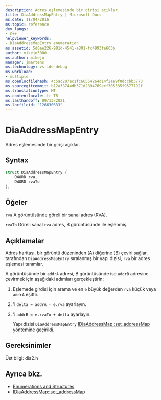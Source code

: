 ```yaml
---
description: Adres eşlemesinde bir girişi açıklar.
title: DiaAddressMapEntry | Microsoft Docs
ms.date: 11/04/2016
ms.topic: reference
dev_langs:
- C++
helpviewer_keywords:
- DiaAddressMapEntry enumeration
ms.assetid: 5d0ae226-981d-4541-a801-fc4993fe663b
author: mikejo5000
ms.author: mikejo
manager: jmartens
ms.technology: vs-ide-debug
ms.workload:
- multiple
ms.openlocfilehash: 4c5ac207ec1fc66554264d14f2aa9f0dccbb3773
ms.sourcegitcommit: b12a38744db371d2894769ecf305585f9577792f
ms.translationtype: MT
ms.contentlocale: tr-TR
ms.lasthandoff: 09/13/2021
ms.locfileid: "126630633"
---
```

# <a name="diaaddressmapentry"></a>DiaAddressMapEntry
Adres eşlemesinde bir girişi açıklar.

## <a name="syntax"></a>Syntax

```C++
struct DiaAddressMapEntry {
    DWORD rva,
    DWORD rvaTo
};
```

## <a name="elements"></a>Öğeler
`rva` A görüntüsünde göreli bir sanal adres (RVA).

`rvaTo` Göreli sanal `rva` adres, B görüntüsünde ile eşlenmiş.

## <a name="remarks"></a>Açıklamalar
Adres haritası, bir görüntü düzeninden (A) diğerine (B) çeviri sağlar. tarafından `DiaAddressMapEntry` sıralanmış bir yapı dizisi, `rva` bir adres eşlemesi tanımlar.

A görüntüsünde bir `addrA` adresi, B görüntüsünde ise `addrB` adresine çevirmek için aşağıdaki adımları gerçekleştirin:

1. Eşlemede girdisi için arama ve en `e` büyük değerden `rva` küçük veya `addrA` eşittir.

2. 'i `delta = addrA - e.rva` ayarlayın.

3. 'i `addrB = e.rvaTo + delta` ayarlayın.

    Yapı dizisi `DiaAddressMapEntry` [IDiaAddressMap::set_addressMap yöntemine](../../debugger/debug-interface-access/idiaaddressmap-set-addressmap.md) geçirildi.

## <a name="requirements"></a>Gereksinimler
Üst bilgi: dia2.h

## <a name="see-also"></a>Ayrıca bkz.
- [Enumerations and Structures](../../debugger/debug-interface-access/enumerations-and-structures.md)
- [IDiaAddressMap::set_addressMap](../../debugger/debug-interface-access/idiaaddressmap-set-addressmap.md)
